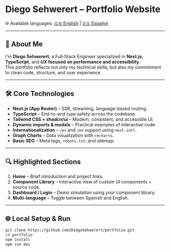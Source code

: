 # Diego Sehwerert – Portfolio Website

🌐 Available languages: [🇬🇧 English](README.md) | [🇪🇸 Español](README.es.md)

---

## 🚀 About Me

I'm **Diego Sehwerert**, a Full‑Stack Engineer specialized in **Next.js**, **TypeScript**, and **UX focused on performance and accessibility**.  
This portfolio reflects not only my technical skills, but also my commitment to clean code, structure, and user experience.

---

## 🛠 Core Technologies

- **Next.js (App Router)** – SSR, streaming, language-based routing.
- **TypeScript** – End-to-end type safety across the codebase.
- **Tailwind CSS + shadcn/ui** – Modern, consistent, and accessible UI.
- **Dynamic imports & modals** – Practical examples of interactive code.
- **Internationalization** – `/es` and `/en` support using `next-intl`.
- **Graph Charts** – Data visualization with `recharts`.
- **Basic SEO** – Meta tags, `robots.txt`, and sitemap.

---

## 🔍 Highlighted Sections

1. **Home** – Brief introduction and project links.
2. **Component Library** – Interactive view of custom UI components + source code.
3. **Dashboard / Login** – Demo simulation using your component library.
4. **Multi-language** – Toggle between Spanish and English.

---

## 🌐 Local Setup & Run

```bash
git clone https://github.com/DiegoSehwerert/portfolio.git
cd portfolio
npm install
npm run dev
```
